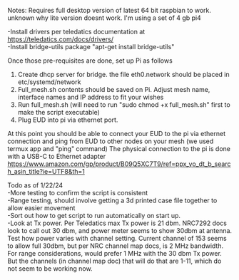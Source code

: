 Notes:
Requires full desktop version of latest 64 bit raspbian to work. unknown why lite version doesnt work. I'm using a set of 4 gb pi4

  -Install drivers per teledatics documentation at https://teledatics.com/docs/drivers/  <br>
  -Install bridge-utils package "apt-get install bridge-utils" 

Once those pre-requisites are done, set up Pi as follows

1. Create dhcp server for bridge. the file eth0.network should be placed in etc/systemd/network  
2. Full_mesh.sh contents should be saved on Pi. Adjust mesh name, interface names and IP address to fit your wishes
3. Run full_mesh.sh (will need to run "sudo chmod +x full_mesh.sh" first to make the script executable)
4. Plug EUD into pi via ethernet port.

At this point you should be able to connect your EUD to the pi via ethernet connection and ping from EUD to other nodes on your mesh (we used termux app and "ping" command)
The physical connection to the pi is done with a USB-C to Ethernet adapter https://www.amazon.com/gp/product/B09Q5XC7T9/ref=ppx_yo_dt_b_search_asin_title?ie=UTF8&th=1

Todo as of 1/22/24  <br>
-More testing to confirm the script is consistent  <br>
-Range testing, should involve getting a 3d printed case file together to allow easier movement  <br>
-Sort out how to get script to run automatically on start up. <br>
-Look at Tx power. Per Teledatics max Tx power is 21 dbm. NRC7292 docs look to call out 30 dbm, and power meter seems to show 30dbm at antenna. Test how power varies with channel setting. Current channel of 153 seems to allow full 30dbm, but per NRC channel map docs, is 2 MHz bandwidth. For range considerations, would prefer 1 MHz with the 30 dbm Tx power. But the channels (in channel map doc) that will do that are 1-11, which do not seem to be working now.
